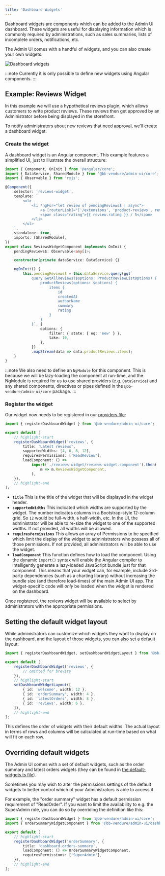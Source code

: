 ```yaml
---
title: 'Dashboard Widgets'
---
```


Dashboard widgets are components which can be added to the Admin UI dashboard. These widgets are useful for displaying information which is commonly required by administrations, such as sales summaries, lists of incomplete orders, notifications, etc.

The Admin UI comes with a handful of widgets, and you can also create your own widgets.

![Dashboard widgets](./dashboard-widgets.webp)

:::note
Currently it is only possible to define new widgets using Angular components.
:::

## Example: Reviews Widget

In this example we will use a hypothetical reviews plugin, which allows customers to write product reviews. These reviews then get approved by an Administrator before being displayed in the storefront.

To notify administrators about new reviews that need approval, we'll create a dashboard widget.

### Create the widget

A dashboard widget is an Angular component. This example features a simplified UI, just to illustrate the overall structure:

```ts title="src/plugins/reviews/ui/components/reviews-widget/reviews-widget.component.ts"
import { Component, OnInit } from '@angular/core';
import { DataService, SharedModule } from '@bb-vendure/admin-ui/core';
import { Observable } from 'rxjs';

@Component({
    selector: 'reviews-widget',
    template: `
        <ul>
            <li *ngFor="let review of pendingReviews$ | async">
                <a [routerLink]="['/extensions', 'product-reviews', review.id]">{{ review.summary }}</a>
                <span class="rating">{{ review.rating }} / 5</span>
            </li>
        </ul>
    `,
    standalone: true,
    imports: [SharedModule],
})
export class ReviewsWidgetComponent implements OnInit {
    pendingReviews$: Observable<any[]>;

    constructor(private dataService: DataService) {}

    ngOnInit() {
        this.pendingReviews$ = this.dataService.query(gql`
            query GetAllReviews($options: ProductReviewListOptions) {
                productReviews(options: $options) {
                    items {
                        id
                        createdAt
                        authorName
                        summary
                        rating
                    }
                }
            }`, {
                options: {
                    filter: { state: { eq: 'new' } },
                    take: 10,
                },
            })
            .mapStream(data => data.productReviews.items);
    }
}
```

:::note
We also need to define an `NgModule` for this component. This is because we will be lazy-loading the component at run-time, and the NgModule is required for us to use shared providers (e.g. `DataService`) and any shared components, directives or pipes defined in the `@bb-vendure/admin-ui/core` package.
:::

### Register the widget

Our widget now needs to be registered in our [providers file](/guides/extending-the-admin-ui/getting-started/#providers):

```ts title="src/plugins/reviews/ui/providers.ts"
import { registerDashboardWidget } from '@bb-vendure/admin-ui/core';

export default [
    // highlight-start
    registerDashboardWidget('reviews', {
        title: 'Latest reviews',
        supportedWidths: [4, 6, 8, 12],
        requiresPermissions: ['ReadReview'],
        loadComponent: () =>
            import('./reviews-widget/reviews-widget.component').then(
                m => m.ReviewsWidgetComponent,
            ),
    }),
    // highlight-end
];
```

* **`title`** This is the title of the widget that will be displayed in the widget header.
* **`supportedWidths`** This indicated which widths are supported by the widget. The number indicates columns in a Bootstrap-style 12-column grid. So `12` would be full-width, `6` half-width, etc. In the UI, the administrator will be able to re-size the widget to one of the supported widths. If not provided, all widths will be allowed.
* **`requiresPermissions`** This allows an array of Permissions to be specified which limit the display of the widget to administrators who possess all of those permissions. If not provided, all administrators will be able to use the widget.
* **`loadComponent`** This function defines how to load the component. Using the dynamic `import()` syntax will enable the Angular compiler to intelligently generate a lazy-loaded JavaScript bundle just for that component. This means that your widget can, for example, include 3rd-party dependencies (such as a charting library) without increasing the bundle size (and therefore load-times) of the main Admin UI app. The widget-specific code will _only_ be loaded when the widget is rendered on the dashboard.

Once registered, the reviews widget will be available to select by administrators with the appropriate permissions.

## Setting the default widget layout

While administrators can customize which widgets they want to display on the dashboard, and the layout of those widgets, you can also set a default layout:

```ts title="src/plugins/reviews/ui/providers.ts"
import { registerDashboardWidget, setDashboardWidgetLayout } from '@bb-vendure/admin-ui/core';

export default [
    registerDashboardWidget('reviews', {
        // omitted for brevity
    }),
    // highlight-start
    setDashboardWidgetLayout([
        { id: 'welcome', width: 12 },
        { id: 'orderSummary', width: 4 },
        { id: 'latestOrders', width: 8 },
        { id: 'reviews', width: 6 },
    ]),
    // highlight-end
];
```

This defines the order of widgets with their default widths. The actual layout in terms of rows and columns will be calculated at run-time based on what will fit on each row.

## Overriding default widgets

The Admin UI comes with a set of default widgets, such as the order summary and latest orders widgets (they can be found in [the default-widgets.ts file](https://github.com/vendure-ecommerce/vendure/blob/master/packages/admin-ui/src/lib/dashboard/src/default-widgets.ts)).

Sometimes you may wish to alter the permissions settings of the default widgets to better control which of your Administrators is able to access it.

For example, the "order summary" widget has a default permission requirement of "ReadOrder". If you want to limit the availability to e.g. the SuperAdmin role, you can do so by overriding the definition like this:

```ts title="src/plugins/reviews/ui/providers.ts"
import { registerDashboardWidget } from '@bb-vendure/admin-ui/core';
import { OrderSummaryWidgetComponent } from '@bb-vendure/admin-ui/dashboard';

export default [
    // highlight-start
    registerDashboardWidget('orderSummary', {
        title: 'dashboard.orders-summary',
        loadComponent: () => OrderSummaryWidgetComponent,
        requiresPermissions: ['SuperAdmin'],
    }),
    // highlight-end
];
```
